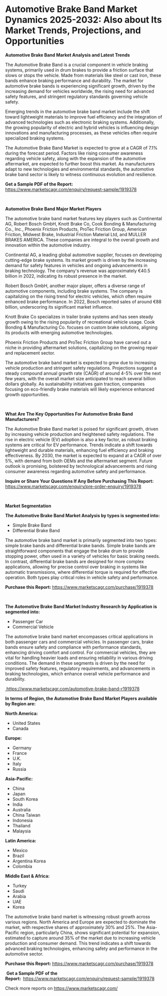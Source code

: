 <p><h1>Automotive Brake Band Market Dynamics 2025-2032: Also about Its Market Trends, Projections, and Opportunities</h1></p><p><strong>Automotive Brake Band Market Analysis and Latest Trends</strong></p>
<p><p>The Automotive Brake Band is a crucial component in vehicle braking systems, primarily used in drum brakes to provide a friction surface that slows or stops the vehicle. Made from materials like steel or cast iron, these bands enhance braking performance and durability. The market for automotive brake bands is experiencing significant growth, driven by the increasing demand for vehicles worldwide, the rising need for advanced safety features, and stringent regulatory standards governing vehicle safety.</p><p>Emerging trends in the automotive brake band market include the shift toward lightweight materials to improve fuel efficiency and the integration of advanced technologies such as electronic braking systems. Additionally, the growing popularity of electric and hybrid vehicles is influencing design innovations and manufacturing processes, as these vehicles often require specialized braking systems.</p><p>The Automotive Brake Band Market is expected to grow at a CAGR of 7.1% during the forecast period. Factors like rising consumer awareness regarding vehicle safety, along with the expansion of the automotive aftermarket, are expected to further boost this market. As manufacturers adapt to new technologies and environmental standards, the automotive brake band sector is likely to witness continuous evolution and resilience.</p></p>
<p><strong>Get a Sample PDF of the Report:&nbsp;</strong> <a href="https://www.marketscagr.com/enquiry/request-sample/1919378?utm_campaign=2994&utm_medium=2&utm_source=Github&utm_content=ia&utm_term=31032025&utm_id=automotive-brake-band">https://www.marketscagr.com/enquiry/request-sample/1919378</a></p>
<p>&nbsp;</p>
<p><strong>Automotive Brake Band Major Market Players</strong></p>
<p><p>The automotive brake band market features key players such as Continental AG, Robert Bosch GmbH, Knott Brake Co, Cook Bonding & Manufacturing Co., Inc., Phoenix Friction Products, ProTec Friction Group, American Friction, Midwest Brake, Industrial Friction Material Ltd, and MULLER BRAKES AMERICA. These companies are integral to the overall growth and innovation within the automotive industry.</p><p>Continental AG, a leading global automotive supplier, focuses on developing cutting-edge brake systems. Its market growth is driven by the increasing demand for safety features in vehicles and ongoing advancements in braking technology. The company's revenue was approximately €40.5 billion in 2022, indicating its robust presence in the market.</p><p>Robert Bosch GmbH, another major player, offers a diverse range of automotive components, including brake systems. The company is capitalizing on the rising trend for electric vehicles, which often require enhanced brake performance. In 2022, Bosch reported sales of around €88 billion, underscoring its significant market influence.</p><p>Knott Brake Co specializes in trailer brake systems and has seen steady growth owing to the rising popularity of recreational vehicle usage. Cook Bonding & Manufacturing Co. focuses on custom brake solutions, aligning its products with emerging automotive technologies.</p><p>Phoenix Friction Products and ProTec Friction Group have carved out a niche in providing aftermarket solutions, capitalizing on the growing repair and replacement sector.</p><p>The automotive brake band market is expected to grow due to increasing vehicle production and stringent safety regulations. Projections suggest a steady compound annual growth rate (CAGR) of around 4-5% over the next few years, with the overall market size anticipated to reach several billion dollars globally. As sustainability initiatives gain traction, companies focusing on eco-friendly brake materials will likely experience enhanced growth opportunities.</p></p>
<p>&nbsp;</p>
<p><strong>What Are The Key Opportunities For Automotive Brake Band Manufacturers?</strong></p>
<p><p>The Automotive Brake Band market is poised for significant growth, driven by increasing vehicle production and heightened safety regulations. The rise in electric vehicle (EV) adoption is also a key factor, as robust braking systems are critical for EV performance. Trends indicate a shift towards lightweight and durable materials, enhancing fuel efficiency and braking effectiveness. By 2030, the market is expected to expand at a CAGR of over 5%, with demand from both OEMs and the aftermarket segment. Future outlook is promising, bolstered by technological advancements and rising consumer awareness regarding automotive safety and performance.</p></p>
<p><strong>Inquire or Share Your Questions If Any Before Purchasing This Report:</strong> <a href="https://www.marketscagr.com/enquiry/pre-order-enquiry/1919378?utm_campaign=2994&utm_medium=2&utm_source=Github&utm_content=ia&utm_term=31032025&utm_id=automotive-brake-band">https://www.marketscagr.com/enquiry/pre-order-enquiry/1919378</a></p>
<p>&nbsp;</p>
<p><strong>Market Segmentation</strong></p>
<p><strong>The Automotive Brake Band Market Analysis by types is segmented into:</strong></p>
<p><ul><li>Simple Brake Band</li><li>Differential Brake Band</li></ul></p>
<p><p>The automotive brake band market is primarily segmented into two types: simple brake bands and differential brake bands. Simple brake bands are straightforward components that engage the brake drum to provide stopping power, often used in a variety of vehicles for basic braking needs. In contrast, differential brake bands are designed for more complex applications, allowing for precise control over braking in systems like automatic transmissions, where differential torque is required for effective operation. Both types play critical roles in vehicle safety and performance.</p></p>
<p><strong>Purchase this Report:&nbsp;</strong><a href="https://www.marketscagr.com/purchase/1919378?utm_campaign=2994&utm_medium=2&utm_source=Github&utm_content=ia&utm_term=31032025&utm_id=automotive-brake-band">https://www.marketscagr.com/purchase/1919378</a></p>
<p>&nbsp;</p>
<p><strong>The Automotive Brake Band Market Industry Research by Application is segmented into:</strong></p>
<p><ul><li>Passenger Car</li><li>Commercial Vehicle</li></ul></p>
<p><p>The automotive brake band market encompasses critical applications in both passenger cars and commercial vehicles. In passenger cars, brake bands ensure safety and compliance with performance standards, enhancing driving comfort and control. For commercial vehicles, they are vital for handling heavier loads and ensuring reliability in various driving conditions. The demand in these segments is driven by the need for improved safety features, regulatory requirements, and advancements in braking technologies, which enhance overall vehicle performance and durability.</p></p>
<p><a href="https://www.marketscagr.com/automotive-brake-band-r1919378?utm_campaign=2994&utm_medium=2&utm_source=Github&utm_content=ia&utm_term=31032025&utm_id=automotive-brake-band">&nbsp;https://www.marketscagr.com/automotive-brake-band-r1919378</a></p>
<p><strong>In terms of Region, the Automotive Brake Band Market Players available by Region are:</strong></p>
<p>
    <p> <strong> North America: </strong>
        <ul>
            <li>United States</li>
            <li>Canada</li>
        </ul>
        </p> 
    <p> <strong> Europe: </strong>
        <ul>
            <li>Germany</li>
            <li>France</li>
            <li>U.K.</li>
            <li>Italy</li>
            <li>Russia</li>
        </ul>
        </p> 
    <p> <strong> Asia-Pacific: </strong>
        <ul>
            <li>China</li>
            <li>Japan</li>
            <li>South Korea</li>
            <li>India</li>
            <li>Australia</li>
            <li>China Taiwan</li>
            <li>Indonesia</li>
            <li>Thailand</li>
            <li>Malaysia</li>
        </ul>
        </p> 
    <p> <strong> Latin America: </strong>
        <ul>
            <li>Mexico</li>
            <li>Brazil</li>
            <li>Argentina Korea</li>
            <li>Colombia</li>
        </ul>
        </p> 
    <p> <strong> Middle East & Africa: </strong>
        <ul>
            <li>Turkey</li>
            <li>Saudi</li>
            <li>Arabia</li>
            <li>UAE</li>
            <li>Korea</li>
        </ul>
    </p>
    </p>
<p><p>The automotive brake band market is witnessing robust growth across various regions. North America and Europe are expected to dominate the market, with respective shares of approximately 30% and 25%. The Asia-Pacific region, particularly China, shows significant potential for expansion, estimated to capture around 35% of the market due to increasing vehicle production and consumer demand. This trend indicates a shift towards advanced braking technologies, enhancing safety and performance in the automotive sector.</p></p>
<p><strong>Purchase this Report: </strong><a href="https://www.marketscagr.com/purchase/1919378?utm_campaign=2994&utm_medium=2&utm_source=Github&utm_content=ia&utm_term=31032025&utm_id=automotive-brake-band">https://www.marketscagr.com/purchase/1919378</a></p>
<p>&nbsp;<strong>Get a Sample PDF of the Report:&nbsp;&nbsp;</strong><a href="https://www.marketscagr.com/enquiry/request-sample/1919378?utm_campaign=2994&utm_medium=2&utm_source=Github&utm_content=ia&utm_term=31032025&utm_id=automotive-brake-band">https://www.marketscagr.com/enquiry/request-sample/1919378</a></p>
<p><strong></strong></p>
<p>Check more reports on <a href="https://www.marketscagr.com/?utm_campaign=2994&utm_medium=2&utm_source=Github&utm_content=ia&utm_term=31032025&utm_id=automotive-brake-band">https://www.marketscagr.com/</a></p>